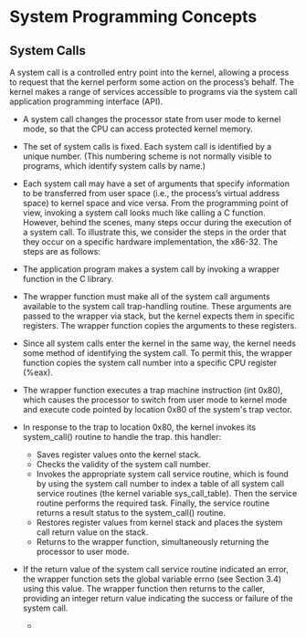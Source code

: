 # System Programming Concepts
## System Calls
A system call is a controlled entry point into the kernel, allowing a process to request that the kernel perform some action on the process’s behalf. The kernel makes a range of services accessible to programs via the system call application programming interface (API).
- A system call changes the processor state from user mode to kernel mode, so that the CPU can access protected kernel memory.
- The set of system calls is fixed. Each system call is identified by a unique number. (This numbering scheme is not normally visible to programs, which identify system calls by name.)
- Each system call may have a set of arguments that specify information to be transferred from user space (i.e., the process’s virtual address space) to kernel space and vice versa.
From the programming point of view, invoking a system call looks much like calling a C function. However, behind the scenes, many steps occur during the execution of a system call. To illustrate this, we consider the steps in the order that they occur on a specific hardware implementation, the x86-32. The steps are as follows:
- The application program makes a system call by invoking a wrapper function in the C library.
- The wrapper function must make all of the system call arguments available to the system call trap-handling routine. These arguments are passed to the wrapper via stack, but the kernel expects them in specific registers. The wrapper function copies the arguments to these registers.
- Since all system calls enter the kernel in the same way, the kernel needs some method of identifying the system call. To permit this, the wrapper function copies the system call number into a specific CPU register (%eax).
- The wrapper function executes a trap machine instruction (int 0x80), which causes the processor to switch from user mode to kernel mode and execute code pointed by location 0x80 of the system's trap vector.
- In response to the trap to location 0x80, the kernel invokes its system_call() routine to handle the trap. this handler:
  - Saves register values onto the kernel stack.
  - Checks the validity of the system call number.
  - Invokes the appropriate system call service routine, which is found by using the system call number to index a table of all system call service routines (the kernel variable sys_call_table). Then the service routine performs the required task. Finally, the service routine returns a result status to the system_call() routine.
  - Restores register values from kernel stack and places the system call return value on the stack.
  - Returns to the wrapper function, simultaneously returning the processor to user mode.
- If the return value of the system call service routine indicated an error, the wrapper function sets the global variable errno (see Section 3.4) using this value. The wrapper function then returns to the caller, providing an integer return value indicating the success or failure of the system call.

  - 
